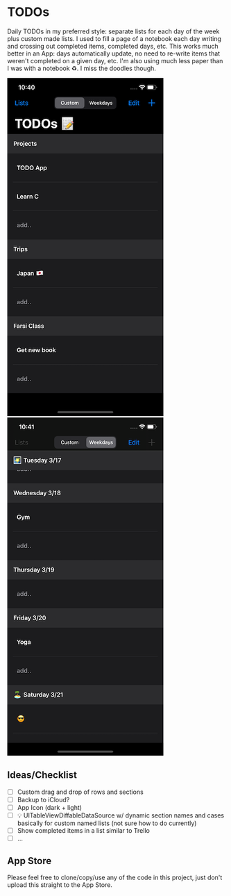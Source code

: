# TODOs

Daily TODOs in my preferred style: separate lists for each day of the week plus custom made lists. I used to fill a page of a notebook each day writing and crossing out completed items, completed days, etc. This works much better in an App: days automatically update, no need to re-write items that weren't completed on a given day, etc. I'm also using much less paper than I was with a notebook :recycle:. I miss the doodles though.

![custom](photos/custom.png)
![custom](photos/days.png)

## Ideas/Checklist

- [ ] Custom drag and drop of rows and sections
- [ ] Backup to iCloud?
- [ ] App Icon (dark + light)
- [ ] 💡 UITableViewDiffableDataSource w/ dynamic section names and cases basically for custom named lists (not sure how to do currently)
- [ ] Show completed items in a list similar to Trello
- [ ] ...

## App Store

Please feel free to clone/copy/use any of the code in this project, just don't upload this straight to the App Store.
